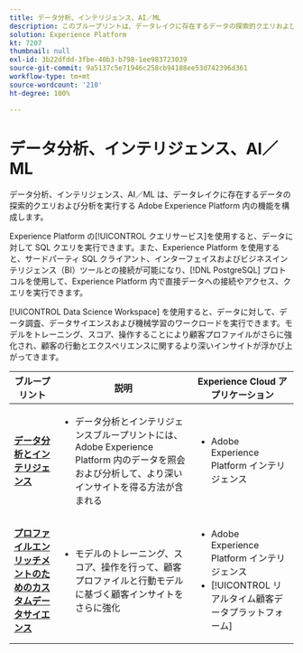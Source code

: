 ```yaml
---
title: データ分析、インテリジェンス、AI／ML
description: このブループリントは、データレイクに存在するデータの探索的クエリおよび分析を実行する Adobe Experience Platform 内の機能を示します。
solution: Experience Platform
kt: 7207
thumbnail: null
exl-id: 3b22dfdd-3fbe-40b3-b798-1ee983723039
source-git-commit: 9a5137c5e71946c258cb94188ee53d742396d361
workflow-type: tm+mt
source-wordcount: '210'
ht-degree: 100%

---
```


# データ分析、インテリジェンス、AI／ML

データ分析、インテリジェンス、AI／ML は、データレイクに存在するデータの探索的クエリおよび分析を実行する Adobe Experience Platform 内の機能を構成します。

Experience Platform の[!UICONTROL クエリサービス]を使用すると、データに対して SQL クエリを実行できます。また、Experience Platform を使用すると、サードパーティ SQL クライアント、インターフェイスおよびビジネスインテリジェンス（BI）ツールとの接続が可能になり、[!DNL PostgreSQL] プロトコルを使用して、Experience Platform 内で直接データへの接続やアクセス、クエリを実行できます。

[!UICONTROL Data Science Workspace] を使用すると、データに対して、データ調査、データサイエンスおよび機械学習のワークロードを実行できます。モデルをトレーニング、スコア、操作することにより顧客プロファイルがさらに強化され、顧客の行動とエクスペリエンスに関するより深いインサイトが浮かび上がってきます。

| ブループリント | 説明 | Experience Cloud アプリケーション |
|---|---|---|
| **[データ分析とインテリジェンス](analysis.md)** | <ul><li>データ分析とインテリジェンスブループリントには、Adobe Experience Platform 内のデータを照会および分析して、より深いインサイトを得る方法が含まれる</ul></li> | <ul><li> Adobe Experience Platform インテリジェンス</ul></li> |
| **[プロファイルエンリッチメントのためのカスタムデータサイエンス](data-science.md)** | <ul><li>モデルのトレーニング、スコア、操作を行って、顧客プロファイルと行動モデルに基づく顧客インサイトをさらに強化</li></ul> | <ul><li>Adobe Experience Platform インテリジェンス</li><li> [!UICONTROL リアルタイム顧客データプラットフォーム]</li></ul> |
